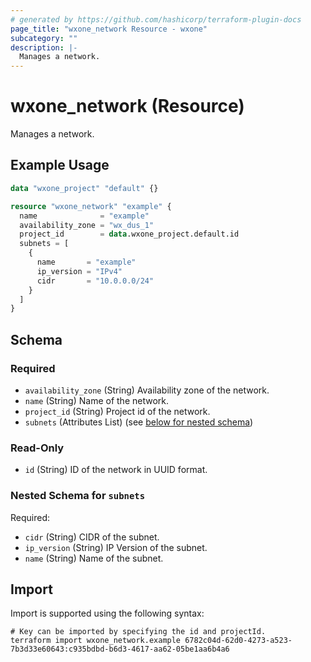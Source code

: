 ```yaml
---
# generated by https://github.com/hashicorp/terraform-plugin-docs
page_title: "wxone_network Resource - wxone"
subcategory: ""
description: |-
  Manages a network.
---
```


# wxone_network (Resource)

Manages a network.

## Example Usage

```terraform
data "wxone_project" "default" {}

resource "wxone_network" "example" {
  name              = "example"
  availability_zone = "wx_dus_1"
  project_id        = data.wxone_project.default.id
  subnets = [
    {
      name       = "example"
      ip_version = "IPv4"
      cidr       = "10.0.0.0/24"
    }
  ]
}
```

<!-- schema generated by tfplugindocs -->
## Schema

### Required

- `availability_zone` (String) Availability zone of the network.
- `name` (String) Name of the network.
- `project_id` (String) Project id of the network.
- `subnets` (Attributes List) (see [below for nested schema](#nestedatt--subnets))

### Read-Only

- `id` (String) ID of the network in UUID format.

<a id="nestedatt--subnets"></a>
### Nested Schema for `subnets`

Required:

- `cidr` (String) CIDR of the subnet.
- `ip_version` (String) IP Version of the subnet.
- `name` (String) Name of the subnet.

## Import

Import is supported using the following syntax:

```shell
# Key can be imported by specifying the id and projectId.
terraform import wxone_network.example 6782c04d-62d0-4273-a523-7b3d33e60643:c935bdbd-b6d3-4617-aa62-05be1aa6b4a6
```
